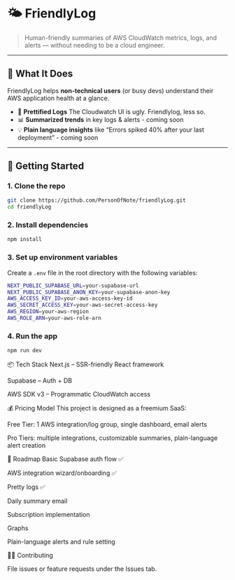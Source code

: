 # 🌤️ FriendlyLog

> Human-friendly summaries of AWS CloudWatch metrics, logs, and alerts — without needing to be a cloud engineer.

---

## 🧠 What It Does

FriendlyLog helps **non-technical users** (or busy devs) understand their AWS application health at a glance.

- 🦚 **Prettified Logs** The Cloudwatch UI is ugly. Friendlylog, less so.
- 📊 **Summarized trends** in key logs & alerts - coming soon
- 💡 **Plain language insights** like “Errors spiked 40% after your last deployment” - coming soon

---

## 🚀 Getting Started

### 1. Clone the repo

```bash
git clone https://github.com/PersonOfNote/friendlyLog.git
cd friendlyLog
```

### 2. Install dependencies

```bash
npm install
```

### 3. Set up environment variables

Create a `.env` file in the root directory with the following variables:

```bash
NEXT_PUBLIC_SUPABASE_URL=your-supabase-url
NEXT_PUBLIC_SUPABASE_ANON_KEY=your-supabase-anon-key
AWS_ACCESS_KEY_ID=your-aws-access-key-id
AWS_SECRET_ACCESS_KEY=your-aws-secret-access-key
AWS_REGION=your-aws-region
AWS_ROLE_ARN=your-aws-role-arn
```

### 4. Run the app

```bash
npm run dev
```

📦 Tech Stack
Next.js – SSR-friendly React framework

Supabase – Auth + DB

AWS SDK v3 – Programmatic CloudWatch access

💰 Pricing Model
This project is designed as a freemium SaaS:

Free Tier: 1 AWS integration/log group, single dashboard, email alerts

Pro Tiers: multiple integrations, customizable summaries, plain-language alert creation

📌 Roadmap
 Basic Supabase auth flow ✅

 AWS integration wizard/onboarding ✅

 Pretty logs ✅

 Daily summary email

 Subscription implementation

 Graphs

 Plain-language alerts and rule setting

🧑‍💻 Contributing

File issues or feature requests under the Issues tab.


